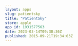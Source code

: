 ```yaml
---
layout: apps
slug: patientsky
title: "PatientSky"
store: apple
app_id: 1031577563
date: 2023-03-14T09:38:36Z
published: 2015-09-21T19:34:03Z
---
```

